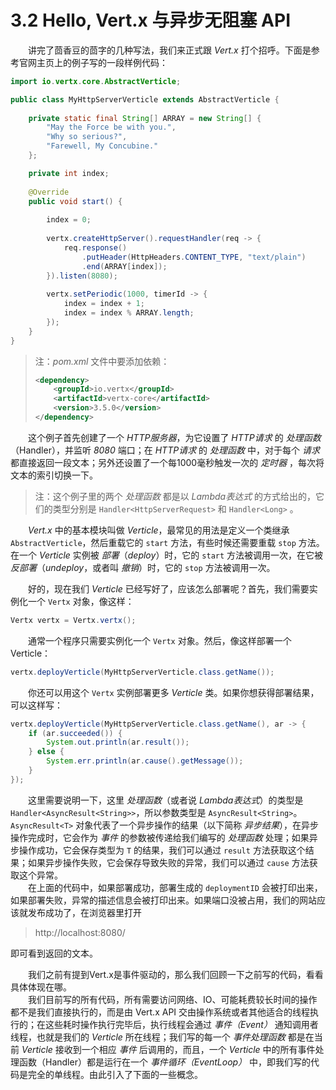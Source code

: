# 3.2 Hello, Vert.x 与异步无阻塞 API

&emsp;&emsp;讲完了茴香豆的茴字的几种写法，我们来正式跟 *Vert.x* 打个招呼。下面是参考官网主页上的例子写的一段样例代码：
```java
import io.vertx.core.AbstractVerticle;

public class MyHttpServerVerticle extends AbstractVerticle {
	
    private static final String[] ARRAY = new String[] {
        "May the Force be with you.",
        "Why so serious?",
        "Farewell, My Concubine."
    };

    private int index;
	
    @Override
    public void start() {
		
        index = 0;
		
        vertx.createHttpServer().requestHandler(req -> {
            req.response()
                .putHeader(HttpHeaders.CONTENT_TYPE, "text/plain")
                .end(ARRAY[index]);
        }).listen(8080);
		
        vertx.setPeriodic(1000, timerId -> {
            index = index + 1;
            index = index % ARRAY.length;
        });
    }
}
```

> 注：*pom.xml* 文件中要添加依赖：
> ```xml
> <dependency>
>     <groupId>io.vertx</groupId>
>     <artifactId>vertx-core</artifactId>
>     <version>3.5.0</version>
> </dependency>
> ```

&emsp;&emsp;这个例子首先创建了一个 *HTTP服务器*，为它设置了 *HTTP请求* 的 *处理函数*（Handler），并监听 *8080* 端口；在 *HTTP请求* 的 *处理函数* 中，对于每个 *请求* 都直接返回一段文本；另外还设置了一个每1000毫秒触发一次的 *定时器* ，每次将文本的索引切换一下。

> 注：这个例子里的两个 *处理函数* 都是以 *Lambda表达式* 的方式给出的，它们的类型分别是 `Handler<HttpServerRequest>` 和 `Handler<Long>` 。

&emsp;&emsp;*Vert.x* 中的基本模块叫做 *Verticle*，最常见的用法是定义一个类继承 `AbstractVerticle`，然后重载它的 `start` 方法，有些时候还需要重载 `stop` 方法。在一个 *Verticle* 实例被 *部署*（*deploy*）时，它的 `start` 方法被调用一次，在它被 *反部署*（*undeploy*，或者叫 *撤销*）时，它的 `stop` 方法被调用一次。

&emsp;&emsp;好的，现在我们 *Verticle* 已经写好了，应该怎么部署呢？首先，我们需要实例化一个 `Vertx` 对象，像这样：
```java
Vertx vertx = Vertx.vertx();
```
&emsp;&emsp;通常一个程序只需要实例化一个 `Vertx` 对象。然后，像这样部署一个Verticle：
```java
vertx.deployVerticle(MyHttpServerVerticle.class.getName());
```
&emsp;&emsp;你还可以用这个 `Vertx` 实例部署更多 *Verticle* 类。如果你想获得部署结果，可以这样写：

```java
vertx.deployVerticle(MyHttpServerVerticle.class.getName(), ar -> {
    if (ar.succeeded()) {
        System.out.println(ar.result());
    } else {
        System.err.println(ar.cause().getMessage());
    }
});
```
&emsp;&emsp;这里需要说明一下，这里 *处理函数*（或者说 *Lambda表达式*）的类型是 `Handler<AsyncResult<String>>`，所以参数类型是 `AsyncResult<String>`。`AsyncResult<T>` 对象代表了一个异步操作的结果（以下简称 *异步结果*），在异步操作完成时，它会作为 *事件* 的参数被传递给我们编写的 *处理函数* 处理；如果异步操作成功，它会保存类型为 `T` 的结果，我们可以通过 `result` 方法获取这个结果；如果异步操作失败，它会保存导致失败的异常，我们可以通过 `cause` 方法获取这个异常。  
&emsp;&emsp;在上面的代码中，如果部署成功，部署生成的 `deploymentID` 会被打印出来，如果部署失败，异常的描述信息会被打印出来。如果端口没被占用，我们的网站应该就发布成功了，在浏览器里打开

> http://localhost:8080/

即可看到返回的文本。

&emsp;&emsp;我们之前有提到Vert.x是事件驱动的，那么我们回顾一下之前写的代码，看看具体体现在哪。  
&emsp;&emsp;我们目前写的所有代码，所有需要访问网络、IO、可能耗费较长时间的操作都不是我们直接执行的，而是由 Vert.x API 交由操作系统或者其他适合的线程执行的；在这些耗时操作执行完毕后，执行线程会通过 *事件（Event）* 通知调用者线程，也就是我们的 *Verticle* 所在线程；我们写的每一个 *事件处理函数* 都是在当前 *Verticle* 接收到一个相应 *事件* 后调用的，而且，一个 *Verticle* 中的所有事件处理函数（Handler）都是运行在一个 *事件循环（EventLoop）* 中，即我们写的代码是完全的单线程。由此引入了下面的一些概念。
